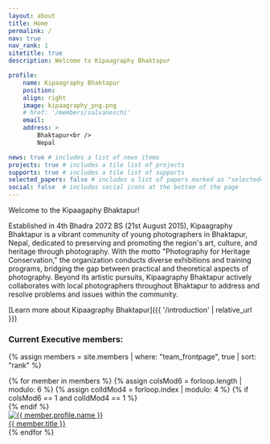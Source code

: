 ```yaml
---
layout: about
title: Home
permalink: /
nav: true
nav_rank: 1
sitetitle: true
description: Welcome to Kipaagraphy Bhaktapur

profile:
    name: Kipaagraphy Bhaktapur
    position: 
    align: right
    image: kipaagraphy_png.png
    # href: '/members/salvaneschi'
    email: 
    address: >
        Bhaktapur<br />
        Nepal

news: true # includes a list of news items
projects: true # includes a tile list of projects
supports: true # includes a tile list of supports
selected_papers: false # includes a list of papers marked as "selected={true}"
social: false  # includes social icons at the bottom of the page
---
```


<!-- > <i class="fas fa-quote-left"></i>
> “Where should I go?” –&nbsp;Alice. <br />
> “That depends on where you want to end up.” –&nbsp;The&nbsp;Cheshire&nbsp;Cat.
> <i class="fas fa-quote-right"></i><br />
> —&nbsp;Lewis Carroll -->

Welcome to the Kipaagaphy Bhaktapur!

Established in 4th Bhadra 2072 BS (21st August 2015), Kipaagraphy Bhaktapur is a vibrant community of young photographers in Bhaktapur, Nepal, dedicated to preserving and promoting the region's art, culture, and heritage through photography. With the motto "Photography for Heritage Conservation," the organization conducts diverse exhibitions and training programs, bridging the gap between practical and theoretical aspects of photography. Beyond its artistic pursuits, Kipaagraphy Bhaktapur actively collaborates with local photographers throughout Bhaktapur to address and resolve problems and issues within the community.

[Learn more about Kipaagraphy Bhaktapur]({{ '/introduction' | relative_url }})

<!-- We are part of the [Institute of Computer Science (ICS)](https://ics.unisg.ch/){: target="_blank"} at the [University of St. Gallen (HSG)](https://www.unisg.ch/){: target="_blank"}
and have a branch at the [Technical University of Darmstadt](https://www.tu-darmstadt.de/){: target="_blank"}. 
Together we enjoy working on **Programming Languages**
and **Software Engineering**, including languages and architectures for
**Distributed Systems**, **Reactive Programming**, **DevOps Organizations**, and **Secure Software Systems**. -->


<!-- [join our group]
when you are interested in these topics or our work.
Students at HSG or TU Darmstadt,
please find [our courses, theses, and jobs]({{ '/teaching' | relative_url }}).
{: class="clearfix"} -->

### Current Executive members:

{% assign members = site.members | where: "team_frontpage", true | sort: "rank" %}
<div class="d-flex flex-wrap align-content-stretch justify-content-center m-n2 pt-5 no-gutters">
    {% for member in members %}
        {% assign colsMod6 = forloop.length | modulo: 6 %}
        {% assign colIdMod4 = forloop.index | modulo: 4 %}
        {% if colsMod6 == 1 and colIdMod4 == 1 %}<div class="col-md-2 w-100"></div>{% endif %}
        <div class="col-6 col-sm-3 col-md-2 mb-3">
            <a href="{{ member.url | relative_url }}" class="no-decoration">
                <div class="card hoverable h-100 m-2">
                    <img src="{{ '/assets/img/' | append: member.profile.image | relative_url }}" class="card-img-top" alt="{{ member.profile.name }}" />
                    <div class="card-body p-2">
                        <div class="card-title m-0">{{ member.title }}</div>
                    </div>
                </div>
            </a>
        </div>
    {% endfor %}
</div>
